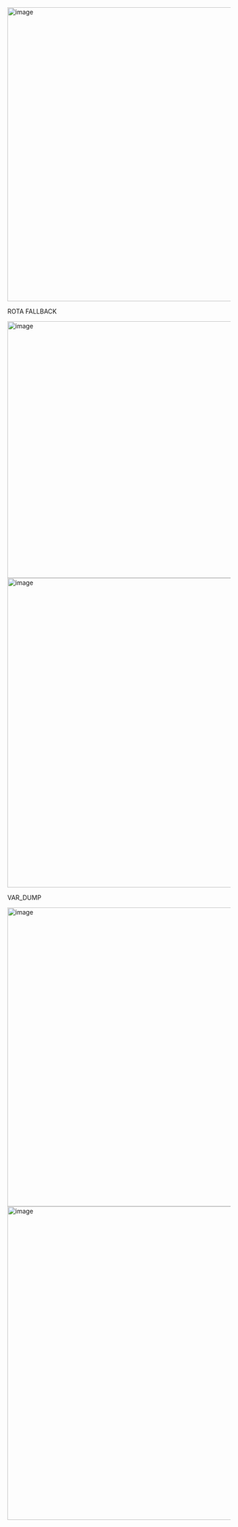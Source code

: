 <img width="1354" height="662" alt="image" src="https://github.com/user-attachments/assets/6c3af68a-05d6-4a6c-a06d-1c87b9322a8f" />
<p>ROTA FALLBACK</p>
<img width="1231" height="578" alt="image" src="https://github.com/user-attachments/assets/4687da75-9d1a-45fd-989d-d377d412185e" />
<img width="1346" height="697" alt="image" src="https://github.com/user-attachments/assets/336c7887-d583-413c-9eff-985adf32794b" />
<P> VAR_DUMP</P>
<img width="1348" height="673" alt="image" src="https://github.com/user-attachments/assets/052db7a5-b3e9-45f8-8e4a-4550403d1c4f" />
<img width="1341" height="706" alt="image" src="https://github.com/user-attachments/assets/b45e5366-3b6a-4c07-8950-9ce260506e97" />


